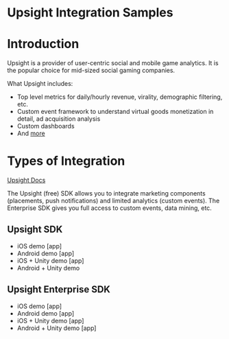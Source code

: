 Upsight Integration Samples
==========================

# Introduction

Upsight is a provider of user-centric social and mobile game analytics. It is the popular choice for mid-sized social gaming companies. 

What Upsight includes:

* Top level metrics for daily/hourly revenue, virality, demographic filtering, etc.
* Custom event framework to understand virtual goods monetization in detail, ad acquisition analysis
* Custom dashboards
* And [more]()

# Types of Integration

[Upsight Docs](http://help.upsight.com/)

The Upsight (free) SDK allows you to integrate marketing components (placements, push notifications) and limited analytics (custom events). The Enterprise SDK gives you full access to custom events, data mining, etc. 

## Upsight SDK

* iOS demo [app]
* Android demo [app]
* iOS + Unity demo [app]
* Android + Unity demo

## Upsight Enterprise SDK

* iOS demo [app]
* Android demo [app]
* iOS + Unity demo [app]
* Android + Unity demo [app]